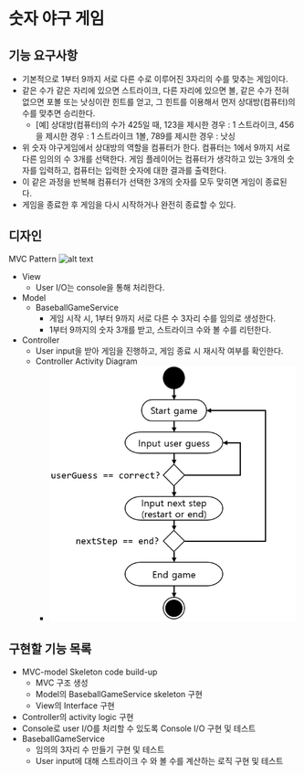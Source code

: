 # 숫자 야구 게임

## 기능 요구사항
* 기본적으로 1부터 9까지 서로 다른 수로 이루어진 3자리의 수를 맞추는 게임이다.
* 같은 수가 같은 자리에 있으면 스트라이크, 다른 자리에 있으면 볼, 같은 수가 전혀 없으면 포볼 또는 낫싱이란 힌트를 얻고, 그 힌트를 이용해서 먼저 상대방(컴퓨터)의 수를 맞추면 승리한다.
  * [예] 상대방(컴퓨터)의 수가 425일 때, 123을 제시한 경우 : 1 스트라이크, 456을 제시한 경우 : 1 스트라이크 1볼, 789를 제시한 경우 : 낫싱
* 위 숫자 야구게임에서 상대방의 역할을 컴퓨터가 한다. 컴퓨터는 1에서 9까지 서로 다른 임의의 수 3개를 선택한다. 게임 플레이어는 컴퓨터가 생각하고 있는 3개의 숫자를 입력하고, 컴퓨터는 입력한 숫자에 대한 결과를 출력한다.
* 이 같은 과정을 반복해 컴퓨터가 선택한 3개의 숫자를 모두 맞히면 게임이 종료된다.
* 게임을 종료한 후 게임을 다시 시작하거나 완전히 종료할 수 있다.

## 디자인
MVC Pattern
![alt text](https://daheenallwhite.github.io/assets/post-image/MVC.jpg)
* View
  * User I/O는 console을 통해 처리한다.
* Model
  * BaseballGameService
    * 게임 시작 시, 1부터 9까지 서로 다른 수 3자리 수를 임의로 생성한다.
    * 1부터 9까지의 숫자 3개를 받고, 스트라이크 수와 볼 수를 리턴한다.
* Controller
  * User input을 받아 게임을 진행하고, 게임 종료 시 재시작 여부를 확인한다.
  * Controller Activity Diagram 
    * ![alt text](./docs/image/activity_diagram.PNG)

## 구현할 기능 목록
* MVC-model Skeleton code build-up
  * MVC 구조 생성
  * Model의 BaseballGameService skeleton 구현
  * View의 Interface 구현
* Controller의 activity logic 구현
* Console로 user I/O를 처리할 수 있도록 Console I/O 구현 및 테스트
* BaseballGameService
  * 임의의 3자리 수 만들기 구현 및 테스트
  * User input에 대해 스트라이크 수 와 볼 수를 계산하는 로직 구현 및 테스트
